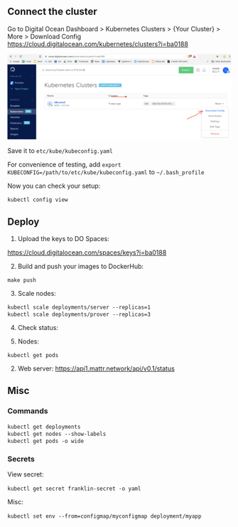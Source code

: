 ## Connect the cluster

Go to Digital Ocean Dashboard > Kubernetes Clusters > {Your Cluster} > More > Download Config 
https://cloud.digitalocean.com/kubernetes/clusters?i=ba0188

![screenshot](kube-config.png)

Save it to `etc/kube/kubeconfig.yaml`

For convenience of testing, add `export KUBECONFIG=/path/to/etc/kube/kubeconfig.yaml` to `~/.bash_profile`

Now you can check your setup:

```
kubectl config view
```

## Deploy

1. Upload the keys to DO Spaces:

https://cloud.digitalocean.com/spaces/keys?i=ba0188

2. Build and push your images to DockerHub:

```
make push
```

3. Scale nodes:

```
kubectl scale deployments/server --replicas=1
kubectl scale deployments/prover --replicas=3
```

4. Check status:

1. Nodes:
```
kubectl get pods
```

2. Web server:
https://api1.mattr.network/api/v0.1/status

## Misc

### Commands

```
kubectl get deployments
kubectl get nodes --show-labels
kubectl get pods -o wide
```

### Secrets

View secret:

```kubectl get secret franklin-secret -o yaml```

Misc:

```kubectl set env --from=configmap/myconfigmap deployment/myapp```
